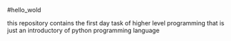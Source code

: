 #hello_wold

this repository contains the first day task of higher level programming
that is just an introductory of python programming language
